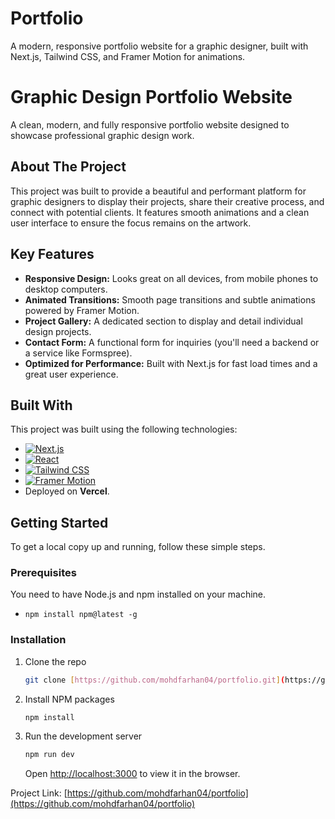 # Portfolio
A modern, responsive portfolio website for a graphic designer, built with Next.js, Tailwind CSS, and Framer Motion for animations. 
# Graphic Design Portfolio Website

A clean, modern, and fully responsive portfolio website designed to showcase professional graphic design work.

## About The Project

This project was built to provide a beautiful and performant platform for graphic designers to display their projects, share their creative process, and connect with potential clients. It features smooth animations and a clean user interface to ensure the focus remains on the artwork.

## Key Features

* **Responsive Design:** Looks great on all devices, from mobile phones to desktop computers.
* **Animated Transitions:** Smooth page transitions and subtle animations powered by Framer Motion.
* **Project Gallery:** A dedicated section to display and detail individual design projects.
* **Contact Form:** A functional form for inquiries (you'll need a backend or a service like Formspree).
* **Optimized for Performance:** Built with Next.js for fast load times and a great user experience.

## Built With

This project was built using the following technologies:

* [![Next.js](https://img.shields.io/badge/Next.js-000000?style=for-the-badge&logo=next.js&logoColor=white)](https://nextjs.org/)
* [![React](https://img.shields.io/badge/React-20232A?style=for-the-badge&logo=react&logoColor=61DAFB)](https://reactjs.org/)
* [![Tailwind CSS](https://img.shields.io/badge/Tailwind_CSS-38B2AC?style=for-the-badge&logo=tailwind-css&logoColor=white)](https://tailwindcss.com/)
* [![Framer Motion](https://img.shields.io/badge/Framer_Motion-0055FF?style=for-the-badge&logo=framer&logoColor=white)](https://www.framer.com/motion/)
* Deployed on **Vercel**.

## Getting Started

To get a local copy up and running, follow these simple steps.

### Prerequisites

You need to have Node.js and npm installed on your machine.
* `npm install npm@latest -g`

### Installation

1.  Clone the repo
    ```sh
    git clone [https://github.com/mohdfarhan04/portfolio.git](https://github.com/mohdfarhan04/portfolio.git)
    ```
2.  Install NPM packages
    ```sh
    npm install
    ```
3.  Run the development server
    ```sh
    npm run dev
    ```
    Open [http://localhost:3000](http://localhost:3000) to view it in the browser.

Project Link: [https://github.com/mohdfarhan04/portfolio](https://github.com/mohdfarhan04/portfolio)
